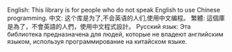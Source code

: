 English:
    This library is for people who do not speak English to use Chinese programming.
中文:
    这个库是为了,不会英语的人们,使用中文编程。
繁體:
    這個庫是為了，不會英語的人們，使用中文程式設計。
Русский язык:
    Эта библиотека предназначена для людей, которые не владеют английским языком, используя программирование на китайском языке.